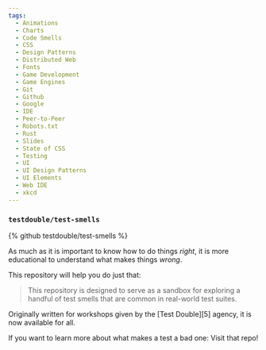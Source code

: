 ```yaml
---
tags:
  - Animations
  - Charts
  - Code Smells
  - CSS
  - Design Patterns
  - Distributed Web
  - Fonts
  - Game Development
  - Game Engines
  - Git
  - Github
  - Google
  - IDE
  - Peer-to-Peer
  - Robots.txt
  - Rust
  - Slides
  - State of CSS
  - Testing
  - UI
  - UI Design Patterns
  - UI Elements
  - Web IDE
  - xkcd
---
```

### `testdouble/test-smells`

{% github testdouble/test-smells %}

As much as it is important to know how to do things _right_, it is more educational to understand what makes things _wrong_.

This repository will help you do just that:

> This repository is designed to serve as a sandbox for exploring a handful of test smells that are common in real-world test suites.

Originally written for workshops given by the [Test Double][5] agency, it is now available for all.

If you want to learn more about what makes a test a bad one: Visit that repo!
